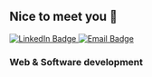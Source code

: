 ## Nice to meet you 👋

<a href="https://www.linkedin.com/in/eric-zardo-a53630228/">
  <img src="https://img.shields.io/badge/linkedin-%230077B5.svg?style=for-the-badge&logo=linkedin&logoColor=white" alt="LinkedIn Badge" />
</a>

<a href="mailto:ericszardo@gmail.com">
  <img src="https://img.shields.io/badge/Gmail-D14836?style=for-the-badge&logo=gmail&logoColor=white" alt="Email Badge" />
</a>

### Web & Software development

